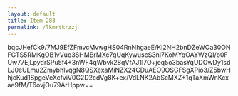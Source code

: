 ```yaml
---
layout: default
title: Item 283
permalink: /lkmrtkrzzj
---
```


bqcJHefCk9/7MJ9EfZFmvcMvwgHS04RnNhgaeE/Ki2NH2bnDZeWOa30ONFGTS5RMKgOB1vVuq3SHMBrMXc7qUqKywuscS3nl7KoMYqOAYWzQI/b0FUw77EjLpydrSPu5f4+3nWF4qWbvk28qVfAJ1l7O+jeq5o3basYqUDOwDy1sdLJ0eULmu2ZmybhlvqgN8QSXexaMiNZX24CDuAEO9OSGFSgXPio3/Z5bwHhjcKud1SpgeVeXcfviV0G2D2cdVg8K+ex/VdLNK2AbScMXZ+1qTaXmWnKcxae9fM/T6ovjOu79ArHppw==